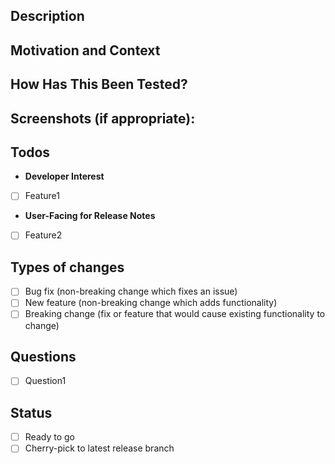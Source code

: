 <!--- Provide a general summary of your changes in the Title above -->
<!--- Use labels to help the developers -->
<!--- Remove the unnecessary sections when filing -->

## Description
<!--- Describe your changes in detail -->

## Motivation and Context
<!--- Why is this change required? What problem does it solve? -->
<!--- If it fixes an open issue, please link to the issue here. -->

## How Has This Been Tested?
<!--- Please describe in detail how you tested your changes. -->
<!--- Include details of your testing environment, and the tests you ran to -->
<!--- see how your change affects other areas of the code, etc. -->

## Screenshots (if appropriate):

## Todos
<!--- Notable points that this PR has either accomplished or will accomplish. -->
* **Developer Interest**
<!--- Changes affecting developers -->
  - [ ] Feature1
* **User-Facing for Release Notes**
<!--- Changes affecting users -->
  - [ ] Feature2

## Types of changes
<!--- What types of changes does your code introduce? Put an `x` in all the boxes that apply: -->
- [ ] Bug fix (non-breaking change which fixes an issue)
- [ ] New feature (non-breaking change which adds functionality)
- [ ] Breaking change (fix or feature that would cause existing functionality to change)

## Questions
<!--- Questions to the developers -->
- [ ]  Question1

## Status
<!--- Check this box when ready to be merged -->
- [ ] Ready to go
- [ ] Cherry-pick to latest release branch
